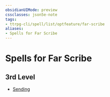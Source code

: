 ```yaml
---
obsidianUIMode: preview
cssclasses: json5e-note
tags:
- ttrpg-cli/spell/list/optfeature/far-scribe
aliases:
- Spells for Far Scribe
---
```

# Spells for Far Scribe

## 3rd Level

- [Sending](/3-Mechanics/CLI/spells/sending-xphb.md "XPHB")